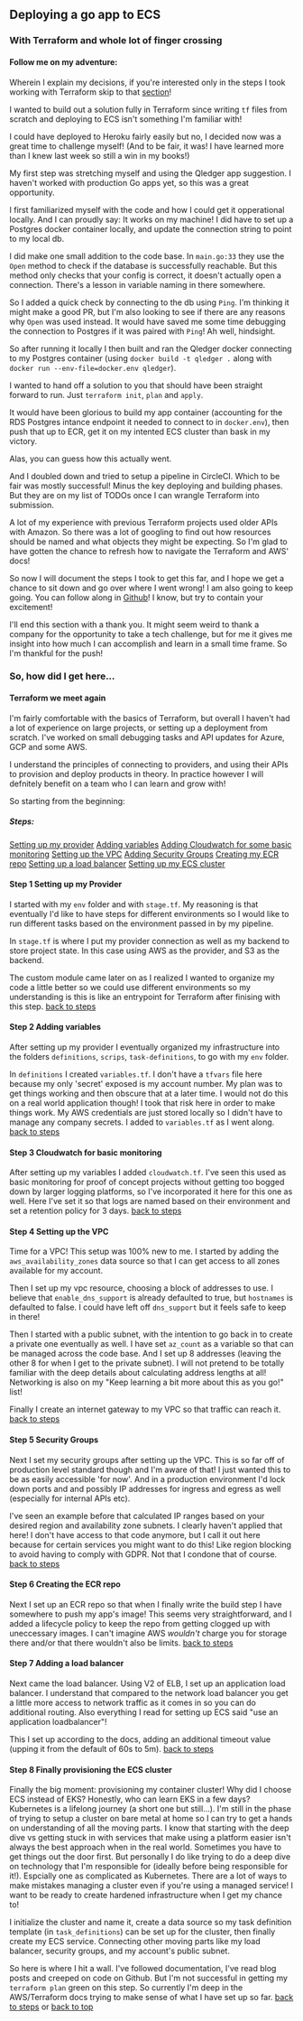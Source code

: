## Deploying a go app to ECS
### With Terraform and whole lot of finger crossing

#### Follow me on my adventure:

Wherein I explain my decisions, if you're interested only in the steps I took working with Terraform skip to that [section](#so-how-did-i-get-here)!

I wanted to build out a solution fully in Terraform since writing `tf` files from scratch and deploying to ECS isn't something I'm familiar with!

I could have deployed to Heroku fairly easily but no, I decided now was a great time to challenge myself! (And to be fair, it was! I have learned more than I knew last week so still a win in my books!)

My first step was stretching myself and using the Qledger app suggestion. I haven't worked with production Go apps yet, so this was a great opportunity.

I first familiarized myself with the code and how I could get it opperational locally. And I can proudly say: It works on my machine! I did have to set up a Postgres docker container locally, and update the connection string to point to my local db. 

I did make one small addition to the code base. In `main.go:33` they use the `Open` method to check if the database is successfully reachable. But this method only checks that your config is correct, it doesn't actually open a connection. There's a lesson in variable naming in there somewhere.

So I added a quick check by connecting to the db using `Ping`. I'm thinking it might make a good PR, but I'm also looking to see if there are any reasons why `Open` was used instead. It would have saved me some time debugging the connection to Postgres if it was paired with `Ping`! Ah well, hindsight.

So after running it locally I then built and ran the Qledger docker connecting to my Postgres container (using `docker build -t qledger .` along with `docker run --env-file=docker.env qledger`).

I wanted to hand off a solution to you that should have been straight forward to run. Just `terraform init`, `plan` and `apply`. 

It would have been glorious to build my app container (accounting for the RDS Postgres intance endpoint it needed to connect to in `docker.env`), then push that up to ECR, get it on my intented ECS cluster than bask in my victory.

Alas, you can guess how this actually went.

And I doubled down and tried to setup a pipeline in CircleCI. Which to be fair was mostly successful! Minus the key deploying and building phases. But they are on my list of TODOs once I can wrangle Terraform into submission.

A lot of my experience with previous Terraform projects used older APIs with Amazon. So there was a lot of googling to find out how resources should be named and what objects they might be expecting. So I'm glad to have gotten the chance to refresh how to navigate the Terraform and AWS' docs!

So now I will document the steps I took to get this far, and I hope we get a chance to sit down and go over where I went wrong! I am also going to keep going. You can follow along in [Github](https://github.com/dinophile/QLedger)! I know, but try to contain your excitement!

I'll end this section with a thank you. It might seem weird to thank a company for the opportunity to take a tech challenge, but for me it gives me insight into how much I can accomplish and learn in a small time frame. So I'm thankful for the push! 

### So, how did I get here...

#### Terraform we meet again
I'm fairly comfortable with the basics of Terraform, but overall I haven't had a lot of experience on large projects, or setting up a deployment from scratch. I've worked on small debugging tasks and API updates for Azure, GCP and some AWS.  

I understand the principles of connecting to providers, and using their APIs to provision and deploy products in theory. In practice however I will defnitely benefit on a team who I can learn and grow with!

So starting from the beginning:

##### Steps:
[Setting up my provider](#step-1-setting-up-my-provider)
[Adding variables](#step-2-adding-variables)
[Adding Cloudwatch for some basic monitoring](#step-3-cloudwatch-for-basic-monitoring)
[Setting up the VPC](#step-4-setting-up-the-vpc)
[Adding Security Groups](#step-5-security-groups)
[Creating my ECR repo](#step-6-creating-the-ecr-repo)
[Setting up a load balancer](#step-7-adding-a-load-balancer)
[Setting up my ECS cluster](#step-8-finally-provisioning-the-ecs-cluster)

#### Step 1 Setting up my Provider

I started with my `env` folder and with `stage.tf`. My reasoning is that eventually I'd like to have steps for different environments so I would like to run different tasks based on the environment passed in by my pipeline.

In `stage.tf` is where I put my provider connection as well as my backend to store project state. In this case using AWS as the provider, and S3 as the backend. 

The custom module came later on as I realized I wanted to organize my code a little better so we could use different environments so my understanding is this is like an entrypoint for Terraform after finising with this step.
[back to steps](#steps)

#### Step 2 Adding variables
After setting up my provider I eventually organized my infrastructure into the folders `definitions`, `scrips`, `task-definitions`, to go with my `env` folder.

In `definitions` I created `variables.tf`. I don't have a `tfvars` file here because my only 'secret' exposed is my account number. My plan was to get things working and then obscure that at a later time. I would not do this on a real world application though! I took that risk here in order to make things work. My AWS credentials are just stored locally so I didn't have to manage any company secrets. I added to `variables.tf` as I went along.
[back to steps](#steps)

#### Step 3 Cloudwatch for basic monitoring

After setting up my variables I added `cloudwatch.tf`. I've seen this used as basic monitoring for proof of concept projects without getting too bogged down by larger logging platforms, so I've incorporated it here for this one as well. Here I've set it so that logs are named based on their environment and set a retention policy for 3 days.
[back to steps](#steps)

#### Step 4 Setting up the VPC

Time for a VPC! This setup was 100% new to me. I started by adding the `aws_availability_zones` data source so that I can get access to all zones available for my account.

Then I set up my vpc resource, choosing a block of addresses to use. I believe that `enable_dns_support` is already defaulted to true, but `hostnames` is defaulted to false. I could have left off `dns_support` but it feels safe to keep in there!

Then I started with a public subnet, with the intention to go back in to create a private one eventually as well. I have set `az_count` as a variable so that can be managed across the code base. And I set up 8 addresses (leaving the other 8 for when I get to the private subnet). I will not pretend to be totally familiar with the deep details about calculating address lengths at all! Networking is also on my "Keep learning a bit more about this as you go!" list!

Finally I create an internet gateway to my VPC so that traffic can reach it.
[back to steps](#steps)

#### Step 5 Security Groups

Next I set my security groups after setting up the VPC. This is so far off of production level standard though and I'm aware of that! I just wanted this to be as easily accessible 'for now'. And in a production environment I'd lock down ports and and possibly IP addresses for ingress and egress as well (especially for internal APIs etc).

I've seen an example before that calculated IP ranges based on your desired region and availability zone subnets. I clearly haven't applied that here! I don't have access to that code anymore, but I call it out here because for certain services you might want to do this! Like region blocking to avoid having to comply with GDPR. Not that I condone that of course. 
[back to steps](#steps)

#### Step 6 Creating the ECR repo

Next I set up an ECR repo so that when I finally write the build step I have somewhere to push my app's image! This seems very straightforward, and I added a lifecycle policy to keep the repo from getting clogged up with uneccessary images. I can't imagine AWS _wouldn't_ charge you for storage there and/or that there wouldn't also be limits.
[back to steps](#steps)

#### Step 7 Adding a load balancer

Next came the load balancer. Using V2 of ELB, I set up an application load balancer. I understand that compared to the network load balancer you get a little more access to network traffic as it comes in so you can do additional routing. Also everything I read for setting up ECS said "use an application loadbalancer"! 

This I set up according to the docs, adding an additional timeout value (upping it from the default of 60s to 5m).
[back to steps](#steps)

#### Step 8 Finally provisioning the ECS cluster

Finally the big moment: provisioning my container cluster! Why did I choose ECS instead of EKS? Honestly, who can learn EKS in a few days? Kubernetes is a lifelong journey (a short one but still...). I'm still in the phase of trying to setup a cluster on bare metal at home so I can try to get a hands on understanding of all the moving parts. I know that starting with the deep dive vs getting stuck in with services that make using a platform easier isn't always the best approach when in the real world. Sometimes you have to get things out the door first. But personally I do like trying to do a deep dive on technology that I'm responsible for (ideally before being responsible for it!). Espcially one as complicated as Kubernetes. There are a lot of ways to make mistakes managing a cluster even if you're using a managed service! I want to be ready to create hardened infrastructure when I get my chance to!

I initialize the cluster and name it, create a data source so my task definition template (in `task_definitions`) can be set up for the cluster, then finally create my ECS service. Connecting other moving parts like my load balancer, security groups, and my account's public subnet. 

So here is where I hit a wall. I've followed documentation, I've read blog posts and creeped on code on Github. But I'm not successful in getting my `terraform plan` green on this step. So currently I'm deep in the AWS/Terraform docs trying to make sense of what I have set up so far.
[back to steps](#steps) or [back to top](#deploying-a-go-app-to-ecs)






